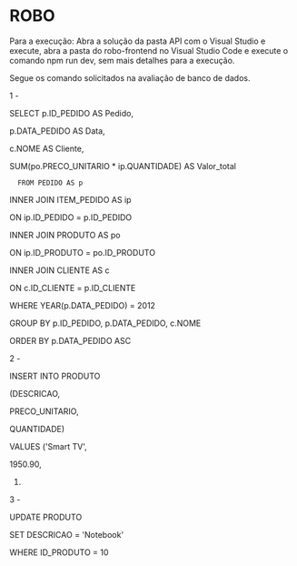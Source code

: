 # ROBO

Para a execução: Abra a solução da pasta API com o Visual Studio e execute, abra a pasta do robo-frontend no Visual Studio Code e execute o comando npm run dev, sem mais detalhes para a execução.

 

Segue os comando solicitados na avaliação de banco de dados.

 

1 -

SELECT p.ID_PEDIDO AS Pedido,

   p.DATA_PEDIDO AS Data,

   c.NOME AS Cliente,

   SUM(po.PRECO_UNITARIO * ip.QUANTIDADE) AS Valor_total

      FROM PEDIDO AS p

INNER JOIN ITEM_PEDIDO AS ip

ON ip.ID_PEDIDO = p.ID_PEDIDO

INNER JOIN PRODUTO AS po

ON ip.ID_PRODUTO = po.ID_PRODUTO

INNER JOIN CLIENTE AS c

ON c.ID_CLIENTE = p.ID_CLIENTE

WHERE YEAR(p.DATA_PEDIDO) = 2012

  GROUP BY p.ID_PEDIDO, p.DATA_PEDIDO, c.NOME

  ORDER BY p.DATA_PEDIDO ASC

 

2 -

  INSERT INTO PRODUTO

  (DESCRICAO,

   PRECO_UNITARIO,

   QUANTIDADE)

   VALUES ('Smart TV',

   1950.90,

   1)

  

3 -

   UPDATE PRODUTO

  SET DESCRICAO = 'Notebook'

WHERE ID_PRODUTO = 10
